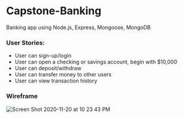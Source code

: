 # Capstone-Banking

Banking app using Node.js, Express, Mongoose, MongoDB


### User Stories:

* User can sign-up/login
* User can open a checking or savings account, begin with $10,000
* User can deposit/withdraw
* User can transfer money to other users
* User can view transaction history

### Wireframe

![Screen Shot 2020-11-20 at 10 23 43 PM](https://user-images.githubusercontent.com/73499055/99867865-16503f00-2b83-11eb-9182-e4b8e55fbcd2.png)
